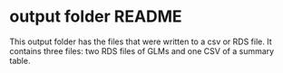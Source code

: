 # output folder README

This output folder has the files that were written to a csv or RDS file. It contains three files: two RDS files of GLMs and one CSV of a summary table.
